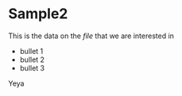 # Sample2

This is the data on the *file* that we are interested in
- bullet 1
- bullet 2
- bullet 3

Yeya
